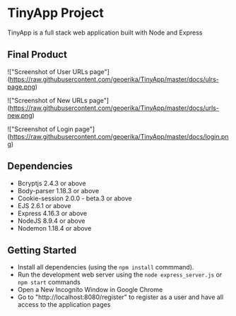 # TinyApp Project

TinyApp is a full stack web application built with Node and Express

## Final Product

!["Screenshot of User URLs page"] (https://raw.githubusercontent.com/geoerika/TinyApp/master/docs/ulrs-page.png)

!["Screenshot of New URLs page"] (https://raw.githubusercontent.com/geoerika/TinyApp/master/docs/urls-new.png)

!["Screenshot of Login page"] (https://raw.githubusercontent.com/geoerika/TinyApp/master/docs/login.png)


## Dependencies

- Bcryptjs 2.4.3 or above
- Body-parser 1.18.3 or above
- Cookie-session 2.0.0 - beta.3 or above
- EJS 2.6.1 or above
- Express 4.16.3 or above
- NodeJS 8.9.4 or above
- Nodemon 1.18.4 or above

## Getting Started

- Install all dependencies (using the `npm install` commmand).
- Run the development web server using the `node express_server.js` or `npm start` commands
- Open a New Incognito Window in Google Chrome
- Go to "http://localhost:8080/register" to register as a user and have all access to the application pages
